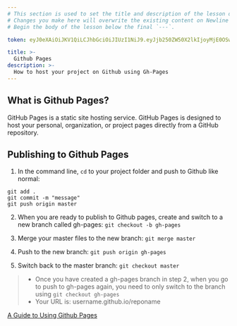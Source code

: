 ```yaml
---
# This section is used to set the title and description of the lesson on Newline. Do not edit `token`.
# Changes you make here will overwrite the existing content on Newline when synced via Github.
# Begin the body of the lesson below the final `---`.

token: eyJ0eXAiOiJKV1QiLCJhbGciOiJIUzI1NiJ9.eyJjb250ZW50X2lkIjoyMjE0OSwiY29udGVudF90eXBlIjoiTGVzc29uIn0.cMfMYyuQvDIbk1uL_oE5pF-bzOzsTV6cSvMv23hbwr0

title: >-
  Github Pages
description: >-
  How to host your project on Github using Gh-Pages
---
```

## What is Github Pages?
GitHub Pages is a static site hosting service. GitHub Pages is designed to host your personal, organization, or project pages directly from a GitHub repository. 

## Publishing to Github Pages
1. In the command line, `cd` to your project folder and push to Github like normal: 
```
git add .
git commit -m "message"
git push origin master
```

2. When you are ready to publish to Github pages, create and switch to a new branch called gh-pages: `git checkout -b gh-pages` 

3. Merge your master files to the new branch: `git merge master`

4. Push to the new branch: `git push origin gh-pages`

5. Switch back to the master branch: `git checkout master`

> - Once you have created a gh-pages branch in step 2, when you go to push to gh-pages again, you need to only switch to the branch using `git checkout gh-pages`
> - Your URL is: username.github.io/reponame

[A Guide to Using Github Pages](https://www.thinkful.com/learn/a-guide-to-using-github-pages/)
